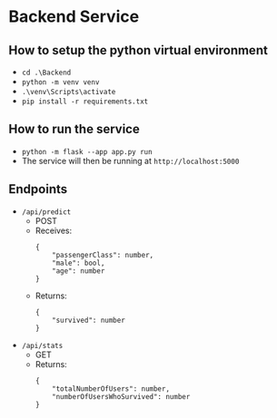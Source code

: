 # Backend Service

## How to setup the python virtual environment
- `cd .\Backend`
- `python -m venv venv`
- `.\venv\Scripts\activate`
- `pip install -r requirements.txt`

## How to run the service
- `python -m flask --app app.py run`
- The service will then be running at `http://localhost:5000`

## Endpoints
- `/api/predict`
    - POST
    - Receives: 
        ```
        { 
            "passengerClass": number, 
            "male": bool, 
            "age": number 
        }
        ```
    - Returns: 
        ```
        { 
            "survived": number 
        }
        ```
- `/api/stats`
    - GET
    - Returns:
        ```
        {
            "totalNumberOfUsers": number,
            "numberOfUsersWhoSurvived": number
        }
        ```
